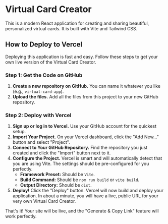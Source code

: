 # Virtual Card Creator

This is a modern React application for creating and sharing beautiful, personalized virtual cards. It is built with Vite and Tailwind CSS.

## How to Deploy to Vercel

Deploying this application is fast and easy. Follow these steps to get your own live version of the Virtual Card Creator.

### Step 1: Get the Code on GitHub

1.  **Create a new repository on GitHub.** You can name it whatever you like (e.g., `virtual-card-app`).
2.  **Upload the files.** Add all the files from this project to your new GitHub repository.

### Step 2: Deploy with Vercel

1.  **Sign up or log in to Vercel.** Use your GitHub account for the quickest setup.
2.  **Import Your Project.** On your Vercel dashboard, click the "Add New..." button and select "Project".
3.  **Connect to Your GitHub Repository.** Find the repository you just created and click the "Import" button next to it.
4.  **Configure the Project.** Vercel is smart and will automatically detect that you are using Vite. The settings should be pre-configured for you perfectly.
    *   **Framework Preset:** Should be `Vite`.
    *   **Build Command:** Should be `npm run build` or `vite build`.
    *   **Output Directory:** Should be `dist`.
5.  **Deploy!** Click the "Deploy" button. Vercel will now build and deploy your application. In about a minute, you will have a live, public URL for your very own Virtual Card Creator.

That's it! Your site will be live, and the "Generate & Copy Link" feature will work perfectly.
